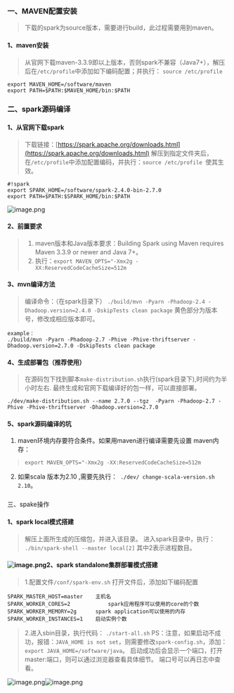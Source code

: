 ### 一、MAVEN配置安装
> 下载的spark为source版本，需要进行build，此过程需要用到maven。

#### 1、maven安装
> 从官网下载maven-3.3.9即以上版本，否则spark不兼容（Java7+），解压后在`/etc/profile`中添加如下编码配置；并执行：
> `source /etc/profile`

```shell
export MAVEN_HOME=/software/maven
export PATH=$PATH:$MAVEN_HOME/bin:$PATH
```
### 二、spark源码编译
#### 1、从官网下载spark
> 下载链接：[https://spark.apache.org/downloads.html](https://spark.apache.org/downloads.html)
> 解压到指定文件夹后，在`/etc/profile`中添加配置编码，并执行：`source /etc/profile `使其生效。

```shell
#!spark
export SPARK_HOME=/software/spark-2.4.0-bin-2.7.0
export PATH=$PATH:$SPARK_HOME/bin:$PATH
```
![image.png](https://cdn.nlark.com/yuque/0/2022/png/25797561/1644742391035-f0e90b33-4b95-4ce8-9977-64666a674bc7.png#clientId=u5717e03a-e9ef-4&from=paste&id=ucba3661d&margin=%5Bobject%20Object%5D&name=image.png&originHeight=219&originWidth=1011&originalType=binary&ratio=1&size=34605&status=done&style=none&taskId=u637cbbba-12b9-4440-8702-448428af374)
#### 2、前置要求
> 1. maven版本和Java版本要求：Building Spark using Maven requires Maven 3.3.9 or newer and Java 7+。
> 1. 执行：`export MAVEN_OPTS="-Xmx2g -XX:ReservedCodeCacheSize=512m`

#### 3、mvn编译方法
> 编译命令：（在spark目录下）
> `./build/mvn -Pyarn -Phadoop-2.4 -Dhadoop.version=2.4.0 -DskipTests clean package`
> 黄色部分为版本号，修改成相应版本即可。

```shell
example：
./build/mvn -Pyarn -Phadoop-2.7 -Phive -Phive-thriftserver -Dhadoop.version=2.7.0 -DskipTests clean package
```
#### 4、生成部署包（推荐使用）
> 在源码包下找到脚本`make-distribution.sh`执行(spark目录下),时间约为半小时左右.
> 最终生成和官网下载编译好的包一样，可以直接部署。

```shell
./dev/make-distribution.sh --name 2.7.0 --tgz  -Pyarn -Phadoop-2.7 -Phive -Phive-thriftserver -Dhadoop.version=2.7.0
```
#### 5、spark源码编译的坑

1. maven环境内存要符合条件。如果用maven进行编译需要先设置 maven内存：
> `export MAVEN_OPTS="-Xmx2g -XX:ReservedCodeCacheSize=512m`

2. 如果scala 版本为2.10 ,需要先执行：` ./dev/ change-scala-version.sh 2.10`。
### 
 三、spake操作
#### 1、spark local模式搭建
> 解压上面所生成的压缩包，并进入该目录。
> 进入spark目录中，执行：
> `./bin/spark-shell --master local[2]`
> 其中2表示进程数目。

#### ![image.png](https://cdn.nlark.com/yuque/0/2022/png/25797561/1644766127413-40aa4eca-26cb-4702-bec0-0848468ea192.png#clientId=ub363a3e4-62d9-4&from=paste&id=u33b25ea4&margin=%5Bobject%20Object%5D&name=image.png&originHeight=415&originWidth=962&originalType=binary&ratio=1&size=43664&status=done&style=none&taskId=uc7776f0e-ecdc-4f80-ba04-6e0c2528c6e)2、spark standalone集群部署模式搭建
> 1.配置文件`/conf/spark-env.sh` 
> 打开文件后，添加如下编码配置

```shell
SPARK_MASTER_HOST=master	主机名
SPARK_WORKER_CORES=2			spark应用程序可以使用的core的个数
SPARK_WORKER_MEMORY=2g		spark application可以使用的内存
SPARK_WORKER_INSTANCES=1	启动实例个数
```
> 2.进入sbin目录，执行代码：
> `./start-all.sh`
> PS：注意，如果启动不成功，报错：`JAVA_HOME is not set`，则需要修改`spark-config.sh`，添加：
> `export JAVA_HOME=/software/java`。
> 启动成功后会显示一个端口，打开master:端口，则可以通过浏览器查看具体细节。
> 端口号可以再日志中查看。

![image.png](https://cdn.nlark.com/yuque/0/2022/png/25797561/1644916535003-7607b533-fb67-409c-b556-493ca0e1c99a.png#clientId=ub66d6c76-764f-4&from=paste&id=ua6de30d3&margin=%5Bobject%20Object%5D&name=image.png&originHeight=125&originWidth=783&originalType=binary&ratio=1&size=26180&status=done&style=none&taskId=ud4420a1d-3af6-47d5-83eb-1521f786665)![image.png](https://cdn.nlark.com/yuque/0/2022/png/25797561/1644916616774-8a96cee9-0883-499d-ba8a-076ddc2b8374.png#clientId=ub66d6c76-764f-4&from=paste&id=ub5e944a3&margin=%5Bobject%20Object%5D&name=image.png&originHeight=347&originWidth=770&originalType=binary&ratio=1&size=48028&status=done&style=none&taskId=u4178ddcb-c149-4e18-a79a-c53db2fb2ce)
